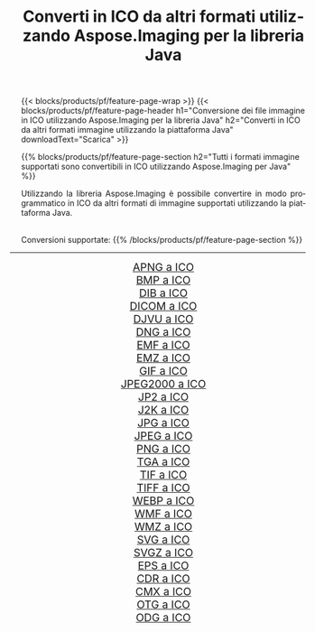 ﻿---
title: Converti in ICO da altri formati utilizzando Aspose.Imaging per la libreria Java 
weight: 3920
url: /it/java/conversion/to/ico 
lang: it
langdirlevel: 2
locales: zh-hans,ja,it,ru,de,es,fr,nl,id,lt,pl,pt,vi,tr,ko,zh-hant,ar,hi,th,sv,cs,uk,he
description: Usando Aspose.Imaging puoi convertire in ICO da altri formati usando Java
---

{{< blocks/products/pf/feature-page-wrap >}}
{{< blocks/products/pf/feature-page-header h1="Conversione dei file immagine in ICO utilizzando Aspose.Imaging per la libreria Java" h2="Converti in ICO da altri formati immagine utilizzando la piattaforma Java" downloadText="Scarica" >}}


{{% blocks/products/pf/feature-page-section  h2="Tutti i formati immagine supportati sono convertibili in ICO utilizzando Aspose.Imaging per Java" %}}
<p align=justify>Utilizzando la libreria Aspose.Imaging è possibile convertire in modo programmatico in ICO da altri formati di immagine supportati utilizzando la piattaforma Java.</p>
<br/>
Conversioni supportate:
{{% /blocks/products/pf/feature-page-section %}}
<div class="container-fluid productfamilypage bg-gray">
    <div class="convertypes bg-gray agp-content section">
        <div class="container">
		<hr style="margin-left:-20px;"/>
		<div class="row other-converters" style="gap: 10px;font-size: 19px;text-align:center;">
		    <div class='col-md-2 other-converter remove-lp remove-rp'><a href="/imaging/it/java/conversion/apng-to-ico" style="padding:15px;">APNG a ICO</a></div>
<div class='col-md-2 other-converter remove-lp remove-rp'><a href="/imaging/it/java/conversion/bmp-to-ico" style="padding:15px;">BMP a ICO</a></div>
<div class='col-md-2 other-converter remove-lp remove-rp'><a href="/imaging/it/java/conversion/dib-to-ico" style="padding:15px;">DIB a ICO</a></div>
<div class='col-md-2 other-converter remove-lp remove-rp'><a href="/imaging/it/java/conversion/dicom-to-ico" style="padding:15px;">DICOM a ICO</a></div>
<div class='col-md-2 other-converter remove-lp remove-rp'><a href="/imaging/it/java/conversion/djvu-to-ico" style="padding:15px;">DJVU a ICO</a></div>
<div class='col-md-2 other-converter remove-lp remove-rp'><a href="/imaging/it/java/conversion/dng-to-ico" style="padding:15px;">DNG a ICO</a></div>
<div class='col-md-2 other-converter remove-lp remove-rp'><a href="/imaging/it/java/conversion/emf-to-ico" style="padding:15px;">EMF a ICO</a></div>
<div class='col-md-2 other-converter remove-lp remove-rp'><a href="/imaging/it/java/conversion/emz-to-ico" style="padding:15px;">EMZ a ICO</a></div>
<div class='col-md-2 other-converter remove-lp remove-rp'><a href="/imaging/it/java/conversion/gif-to-ico" style="padding:15px;">GIF a ICO</a></div>
<div class='col-md-2 other-converter remove-lp remove-rp'><a href="/imaging/it/java/conversion/jpeg2000-to-ico" style="padding:15px;">JPEG2000 a ICO</a></div>
<div class='col-md-2 other-converter remove-lp remove-rp'><a href="/imaging/it/java/conversion/jp2-to-ico" style="padding:15px;">JP2 a ICO</a></div>
<div class='col-md-2 other-converter remove-lp remove-rp'><a href="/imaging/it/java/conversion/j2k-to-ico" style="padding:15px;">J2K a ICO</a></div>
<div class='col-md-2 other-converter remove-lp remove-rp'><a href="/imaging/it/java/conversion/jpg-to-ico" style="padding:15px;">JPG a ICO</a></div>
<div class='col-md-2 other-converter remove-lp remove-rp'><a href="/imaging/it/java/conversion/jpeg-to-ico" style="padding:15px;">JPEG a ICO</a></div>
<div class='col-md-2 other-converter remove-lp remove-rp'><a href="/imaging/it/java/conversion/png-to-ico" style="padding:15px;">PNG a ICO</a></div>
<div class='col-md-2 other-converter remove-lp remove-rp'><a href="/imaging/it/java/conversion/tga-to-ico" style="padding:15px;">TGA a ICO</a></div>
<div class='col-md-2 other-converter remove-lp remove-rp'><a href="/imaging/it/java/conversion/tif-to-ico" style="padding:15px;">TIF a ICO</a></div>
<div class='col-md-2 other-converter remove-lp remove-rp'><a href="/imaging/it/java/conversion/tiff-to-ico" style="padding:15px;">TIFF a ICO</a></div>
<div class='col-md-2 other-converter remove-lp remove-rp'><a href="/imaging/it/java/conversion/webp-to-ico" style="padding:15px;">WEBP a ICO</a></div>
<div class='col-md-2 other-converter remove-lp remove-rp'><a href="/imaging/it/java/conversion/wmf-to-ico" style="padding:15px;">WMF a ICO</a></div>
<div class='col-md-2 other-converter remove-lp remove-rp'><a href="/imaging/it/java/conversion/wmz-to-ico" style="padding:15px;">WMZ a ICO</a></div>
<div class='col-md-2 other-converter remove-lp remove-rp'><a href="/imaging/it/java/conversion/svg-to-ico" style="padding:15px;">SVG a ICO</a></div>
<div class='col-md-2 other-converter remove-lp remove-rp'><a href="/imaging/it/java/conversion/svgz-to-ico" style="padding:15px;">SVGZ a ICO</a></div>
<div class='col-md-2 other-converter remove-lp remove-rp'><a href="/imaging/it/java/conversion/eps-to-ico" style="padding:15px;">EPS a ICO</a></div>
<div class='col-md-2 other-converter remove-lp remove-rp'><a href="/imaging/it/java/conversion/cdr-to-ico" style="padding:15px;">CDR a ICO</a></div>
<div class='col-md-2 other-converter remove-lp remove-rp'><a href="/imaging/it/java/conversion/cmx-to-ico" style="padding:15px;">CMX a ICO</a></div>
<div class='col-md-2 other-converter remove-lp remove-rp'><a href="/imaging/it/java/conversion/otg-to-ico" style="padding:15px;">OTG a ICO</a></div>
<div class='col-md-2 other-converter remove-lp remove-rp'><a href="/imaging/it/java/conversion/odg-to-ico" style="padding:15px;">ODG a ICO</a></div>
                </div>
        </div>
    </div>
</div>
<br/>


